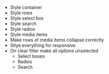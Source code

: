 - Style container
- Style rows
- Style select box
- Style search
- Style radios
- Style media items
- Make rows of media items collapse correctly
- Stlye everything for responsive
- On clear filter make all options unselected
  - Select boxes
  - Radios
  * Search
